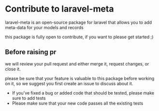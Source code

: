 # Contribute to laravel-meta

laravel-meta is an open-source package for laravel that allows you to add meta-data for your models and records

this package is fully open to contribute, if you want to please get started ;)

## Before raising pr

we will review your pull request and either merge it, request changes, or close it.

please be sure that your feature is valuable to this package before working on it, so we suggest you first create an issue to discuss about it.


- If you've fixed a bug or added code that should be tested, please make sure to add tests
- Please make sure that your new code passes all the existing tests
